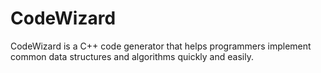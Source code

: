 # CodeWizard
CodeWizard is a C++ code generator that helps programmers implement common data structures and algorithms quickly and easily.
